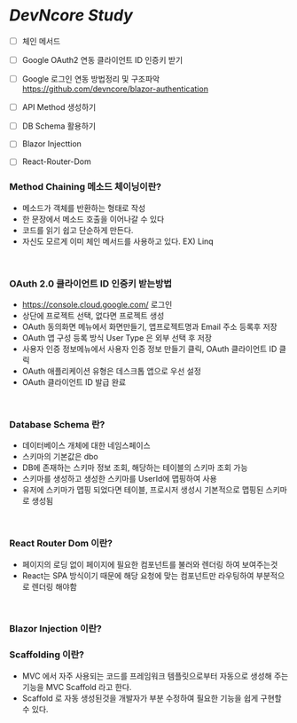 # _DevNcore Study_

- [ ] 체인 메서드
- [ ] Google  OAuth2 연동 클라이언트 ID 인증키 받기
- [ ] Google 로그인 연동 방법정리 및 구조파악 https://github.com/devncore/blazor-authentication 
- [ ] API Method 생성하기 
- [ ] DB Schema 활용하기
- [ ] Blazor Injecttion 
- [ ] React-Router-Dom


### Method Chaining 메소드 체이닝이란?
- 메소드가 객체를 반환하는 형태로 작성
- 한 문장에서 메소드 호출을 이어나갈 수 있다
- 코드를 읽기 쉽고 단순하게 만든다.
- 자신도 모르게 이미 체인 메서드를 사용하고 있다. EX) Linq 
</br>

### OAuth 2.0 클라이언트 ID 인증키 받는방법
- https://console.cloud.google.com/ 로그인
- 상단에 프로젝트 선택, 없다면 프로젝트 생성
- OAuth 동의화면 메뉴에서 화면만들기, 앱프로젝트명과 Email 주소 등록후 저장
- OAuth 앱 구성 등록 방식 User Type 은 외부 선택 후 저장 
- 사용자 인증 정보메뉴에서 사용자 인증 정보 만들기 클릭, OAuth 클라이언트 ID 클릭
- OAuth 애플리케이션 유형은 데스크톱 앱으로 우선 설정
- OAuth 클라이언트 ID 발급 완료
</br>

### Database Schema 란?
- 데이터베이스 개체에 대한 네임스페이스
- 스키마의 기본값은 dbo
- DB에 존재하는 스키마 정보 조회, 해당하는 테이블의 스키마 조회 가능
- 스키마를 생성하고 생성한 스키마를 UserId에 맵핑하여 사용
- 유저에 스키마가 맵핑 되었다면 테이블, 프로시저 생성시 기본적으로 맵핑된 스키마로 생성됨
</br>

### React Router Dom 이란?
   - 페이지의 로딩 없이 페이지에 필요한 컴포넌트를 불러와 렌더링 하여 보여주는것
   - React는 SPA 방식이기 때문에 해당 요청에 맞는 컴포넌트만 라우팅하여 부분적으로 렌더링 해야함
</br>

### Blazor Injection 이란?

### Scaffolding 이란?
   - MVC 에서 자주 사용되는 코드를 프레임워크 템플릿으로부터 자동으로 생성해 주는 기능을 MVC Scaffold 라고 한다.
   - Scaffold 로 자동 생성된것을 개발자가 부분 수정하여 필요한 기능을 쉽게 구현할 수 있다.


